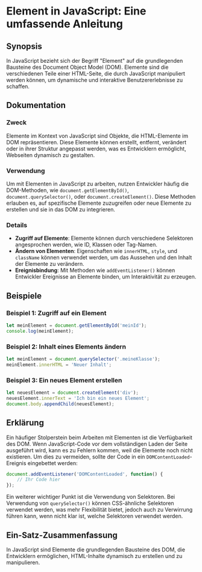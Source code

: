 <!--
Meta Description: # Element in JavaScript: Eine umfassende Anleitung ## Synopsis In JavaScript bezieht sich der Begriff "Element" auf die grundlegenden Bausteine des Do...
Meta Keywords: elemente, javascript, die, document, werden
-->

# Element in JavaScript: Eine umfassende Anleitung

## Synopsis
In JavaScript bezieht sich der Begriff "Element" auf die grundlegenden Bausteine des Document Object Model (DOM). Elemente sind die verschiedenen Teile einer HTML-Seite, die durch JavaScript manipuliert werden können, um dynamische und interaktive Benutzererlebnisse zu schaffen.

## Dokumentation
### Zweck
Elemente im Kontext von JavaScript sind Objekte, die HTML-Elemente im DOM repräsentieren. Diese Elemente können erstellt, entfernt, verändert oder in ihrer Struktur angepasst werden, was es Entwicklern ermöglicht, Webseiten dynamisch zu gestalten.

### Verwendung
Um mit Elementen in JavaScript zu arbeiten, nutzen Entwickler häufig die DOM-Methoden, wie `document.getElementById()`, `document.querySelector()`, oder `document.createElement()`. Diese Methoden erlauben es, auf spezifische Elemente zuzugreifen oder neue Elemente zu erstellen und sie in das DOM zu integrieren.

### Details
- **Zugriff auf Elemente**: Elemente können durch verschiedene Selektoren angesprochen werden, wie ID, Klassen oder Tag-Namen.
- **Ändern von Elementen**: Eigenschaften wie `innerHTML`, `style`, und `className` können verwendet werden, um das Aussehen und den Inhalt der Elemente zu verändern.
- **Ereignisbindung**: Mit Methoden wie `addEventListener()` können Entwickler Ereignisse an Elemente binden, um Interaktivität zu erzeugen.

## Beispiele
### Beispiel 1: Zugriff auf ein Element
```javascript
let meinElement = document.getElementById('meinId');
console.log(meinElement);
```

### Beispiel 2: Inhalt eines Elements ändern
```javascript
let meinElement = document.querySelector('.meineKlasse');
meinElement.innerHTML = 'Neuer Inhalt';
```

### Beispiel 3: Ein neues Element erstellen
```javascript
let neuesElement = document.createElement('div');
neuesElement.innerText = 'Ich bin ein neues Element';
document.body.appendChild(neuesElement);
```

## Erklärung
Ein häufiger Stolperstein beim Arbeiten mit Elementen ist die Verfügbarkeit des DOM. Wenn JavaScript-Code vor dem vollständigen Laden der Seite ausgeführt wird, kann es zu Fehlern kommen, weil die Elemente noch nicht existieren. Um dies zu vermeiden, sollte der Code in ein `DOMContentLoaded`-Ereignis eingebettet werden:

```javascript
document.addEventListener('DOMContentLoaded', function() {
    // Ihr Code hier
});
```

Ein weiterer wichtiger Punkt ist die Verwendung von Selektoren. Bei Verwendung von `querySelector()` können CSS-ähnliche Selektoren verwendet werden, was mehr Flexibilität bietet, jedoch auch zu Verwirrung führen kann, wenn nicht klar ist, welche Selektoren verwendet werden.

## Ein-Satz-Zusammenfassung
In JavaScript sind Elemente die grundlegenden Bausteine des DOM, die Entwicklern ermöglichen, HTML-Inhalte dynamisch zu erstellen und zu manipulieren.